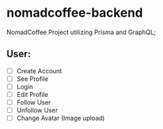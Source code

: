 # nomadcoffee-backend

NomadCoffee Project utilizing Prisma and GraphQL;

## User:
- [ ] Create Account
- [ ] See Profile 
- [ ] Login
- [ ] Edit Profile 
- [ ] Follow User
- [ ] Unfollow User
- [ ] Change Avatar (Image upload)